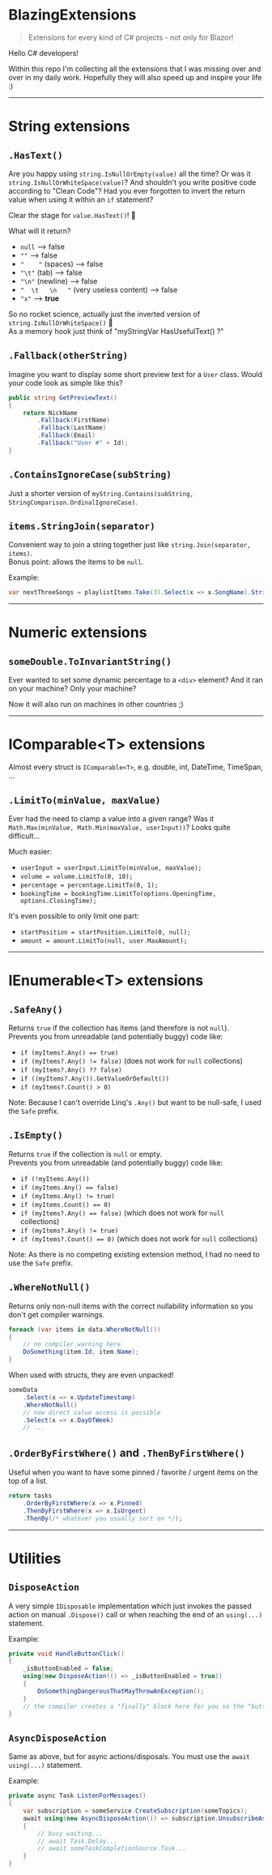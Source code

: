 # BlazingExtensions

> Extensions for every kind of C# projects - not only for Blazor!

Hello C# developers!

Within this repo I'm collecting all the extensions that I was missing over and over in my daily work. Hopefully they will also speed up and inspire your life :)

---
# String extensions

## `.HasText()`

Are you happy using `string.IsNullOrEmpty(value)` all the time? Or was it `string.IsNullOrWhiteSpace(value)`?
And shouldn't you write positive code according to "Clean Code"?
Had you ever forgotten to invert the return value when using it within an `if` statement?

Clear the stage for `value.HasText()`! :tada:

What will it return?
* `null` --> false
* `""` --> false
* `"    "` (spaces) --> false
* `"\t"` (tab) --> false
* `"\n"` (newline) --> false
* `"  \t   \n   "` (very useless content) --> false
* `"x"` --> **true**

So no rocket science, actually just the inverted version of `string.IsNullOrWhiteSpace()` :shrug:\
As a memory hook just think of "myStringVar HasUsefulText() ?"


## `.Fallback(otherString)`

Imagine you want to display some short preview text for a `User` class. Would your code look as simple like this?

```csharp
public string GetPreviewText()
{
    return NickName
        .Fallback(FirstName)
        .Fallback(LastName)
        .Fallback(Email)
        .Fallback("User #" + Id);
}
```


## `.ContainsIgnoreCase(subString)`
Just a shorter version of `myString.Contains(subString, StringComparison.OrdinalIgnoreCase)`.


## `items.StringJoin(separator)`
Convenient way to join a string together just like `string.Join(separator, items)`.\
Bonus point: allows the items to be `null`.

Example:
```csharp
var nextThreeSongs = playlistItems.Take(3).Select(x => x.SongName).StringJoin(", ");
```

---
# Numeric extensions

## `someDouble.ToInvariantString()`

Ever wanted to set some dynamic percentage to a `<div>` element? And it ran on your machine? Only your machine?

Now it will also run on machines in other countries ;)

---
# IComparable&lt;T&gt; extensions
Almost every struct is `IComparable<T>`, e.g. double, int, DateTime, TimeSpan, ...

## `.LimitTo(minValue, maxValue)`

Ever had the need to clamp a value into a given range? Was it `Math.Max(minValue, Math.Min(maxValue, userInput))`? Looks quite difficult...

Much easier:
* `userInput = userInput.LimitTo(minValue, maxValue);`
* `volume = volume.LimitTo(0, 10);`
* `percentage = percentage.LimitTo(0, 1);`
* `bookingTime = bookingTime.LimitTo(options.OpeningTime, options.ClosingTime);`

It's even possible to only limit one part:
* `startPosition = startPosition.LimitTo(0, null);`
* `amount = amount.LimitTo(null, user.MaxAmount);`

---
# IEnumerable&lt;T&gt; extensions

## `.SafeAny()`

Returns `true` if the collection has items (and therefore is not `null`).\
Prevents you from unreadable (and potentially buggy) code like:
* `if (myItems?.Any() == true)`
* `if (myItems?.Any() != false)` (does not work for `null` collections)
* `if (myItems?.Any() ?? false)`
* `if ((myItems?.Any()).GetValueOrDefault())`
* `if (myItems?.Count() > 0)`

Note: Because I can't override Linq's `.Any()` but want to be null-safe, I used the `Safe` prefix.


## `.IsEmpty()`

Returns `true` if the collection is `null` or empty.\
Prevents you from unreadable (and potentially buggy) code like:
* `if (!myItems.Any())`
* `if (myItems.Any() == false)`
* `if (myItems.Any() != true)`
* `if (myItems.Count() == 0)`
* `if (myItems?.Any() == false)` (which does not work for `null` collections)
* `if (myItems?.Any() != true)`
* `if (myItems?.Count() == 0)` (which does not work for `null` collections)

Note: As there is no competing existing extension method, I had no need to use the `Safe` prefix. 

## `.WhereNotNull()`
Returns only non-null items with the correct nullability information so you don't get compiler warnings.
```csharp
foreach (var items in data.WhereNotNull())
{
    // no compiler warning here
    DoSomething(item.Id, item.Name);
}    
```

When used with structs, they are even unpacked!
```csharp
someData
    .Select(x => x.UpdateTimestamp)
    .WhereNotNull()
    // now direct value access is possible
    .Select(x => x.DayOfWeek) 
    // ...
```


## `.OrderByFirstWhere()` and `.ThenByFirstWhere()`
Useful when you want to have some pinned / favorite / urgent items on the top of a list.
```csharp
return tasks
    .OrderByFirstWhere(x => x.Pinned)
    .ThenByFirstWhere(x => x.IsUrgent)
    .ThenBy(/* whatever you usually sort on */);
```

---
# Utilities

## `DisposeAction`

A very simple `IDisposable` implementation which just invokes the passed action on manual `.Dispose()` call or when reaching the end of an `using(...)` statement.

Example:
```csharp
private void HandleButtonClick()
{
    _isButtonEnabled = false;
    using(new DisposeAction(() => _isButtonEnabled = true))
    {
        DoSomethingDangerousThatMayThrowAnException();    
    }
    // the compiler creates a "finally" block here for you so the "button enabling" action will get invoked
}
```


## `AsyncDisposeAction`

Same as above, but for async actions/disposals. You must use the `await using(...)` statement.

Example:

```csharp
private async Task ListenForMessages()
{
    var subscription = someService.CreateSubscription(someTopics);
    await using(new AsyncDisposeAction(() => subscription.UnsubscribeAsync()))
    {
        // busy waiting...
        // await Task.Delay...
        // await someTaskCompletionSource.Task...
    }
}
```
